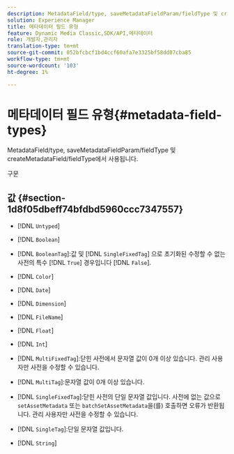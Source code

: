 ```yaml
---
description: MetadataField/type, saveMetadataFieldParam/fieldType 및 createMetadataField/fieldType에서 사용됩니다.
solution: Experience Manager
title: 메타데이터 필드 유형
feature: Dynamic Media Classic,SDK/API,메타데이터
role: 개발자,관리자
translation-type: tm+mt
source-git-commit: 052bfcbcf1bd4ccf60afa7e3325bf58dd07cba85
workflow-type: tm+mt
source-wordcount: '103'
ht-degree: 1%

---
```



# 메타데이터 필드 유형{#metadata-field-types}

MetadataField/type, saveMetadataFieldParam/fieldType 및 createMetadataField/fieldType에서 사용됩니다.

구문

## 값 {#section-1d8f05dbeff74bfdbd5960ccc7347557}

* [!DNL `Untyped`]
* [!DNL `Boolean`]
* [!DNL `BooleanTag`]:값 및 [!DNL `SingleFixedTag`] 으로 초기화된 수정할 수 없는 사전의 특수  [!DNL `True`] 경우입니다 [!DNL `False`].

* [!DNL `Color`]
* [!DNL `Date`]
* [!DNL `Dimension`]
* [!DNL `FileName`]
* [!DNL `Float`]
* [!DNL `Int`]
* [!DNL `MultiFixedTag`]:닫힌 사전에서 문자열 값이 0개 이상 있습니다. 관리 사용자만 사전을 수정할 수 있습니다.
* [!DNL `MultiTag`]:문자열 값이 0개 이상 있습니다.
* [!DNL `SingleFixedTag`]:닫힌 사전의 단일 문자열 값입니다. 사전에 없는 값으로 `setAssetMetadata` 또는 `batchSetAssetMetadata`을(를) 호출하면 오류가 반환됩니다. 관리 사용자만 사전을 수정할 수 있습니다.

* [!DNL `SingleTag`]:단일 문자열 값입니다.
* [!DNL `String`]

